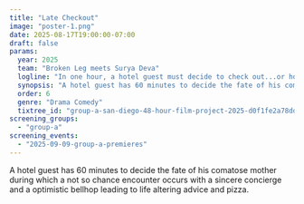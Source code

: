 ```yaml
---
title: "Late Checkout"
image: "poster-1.png"
date: 2025-08-17T19:00:00-07:00
draft: false
params:
  year: 2025
  team: "Broken Leg meets Surya Deva"
  logline: "In one hour, a hotel guest must decide to check out...or hold on for a miracle"
  synopsis: "A hotel guest has 60 minutes to decide the fate of his comatose mother during which a not so chance encounter occurs with a sincere concierge and a optimistic bellhop  leading to life altering advice and pizza. "
  order: 6
  genre: "Drama Comedy"
  tixtree_id: "group-a-san-diego-48-hour-film-project-2025-d0f1fe2a78dd"
screening_groups:
  - "group-a"
screening_events:
  - "2025-09-09-group-a-premieres"
---
```


A hotel guest has 60 minutes to decide the fate of his comatose mother during which a not so chance encounter occurs with a sincere concierge and a optimistic bellhop  leading to life altering advice and pizza. 
